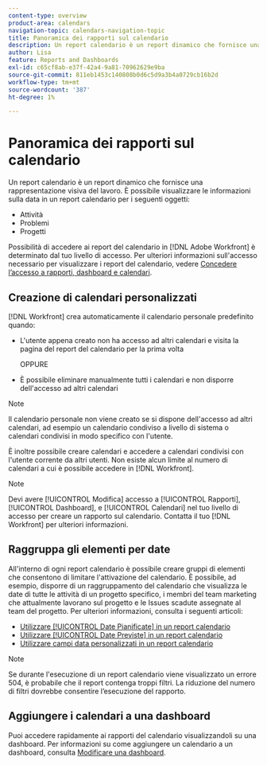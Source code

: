 ```yaml
---
content-type: overview
product-area: calendars
navigation-topic: calendars-navigation-topic
title: Panoramica dei rapporti sul calendario
description: Un report calendario è un report dinamico che fornisce una rappresentazione visiva del lavoro. È possibile visualizzare le informazioni sulla data in un report calendario per attività, problemi e progetti.
author: Lisa
feature: Reports and Dashboards
exl-id: c65cf8ab-e37f-42a4-9a81-70962629e9ba
source-git-commit: 811eb1453c140808b0d6c5d9a3b4a0729cb16b2d
workflow-type: tm+mt
source-wordcount: '387'
ht-degree: 1%

---
```


# Panoramica dei rapporti sul calendario

<!-- Audited: 01/2024 -->

Un report calendario è un report dinamico che fornisce una rappresentazione visiva del lavoro. È possibile visualizzare le informazioni sulla data in un report calendario per i seguenti oggetti:

* Attività
* Problemi
* Progetti

Possibilità di accedere ai report del calendario in [!DNL Adobe Workfront] è determinato dal tuo livello di accesso. Per ulteriori informazioni sull&#39;accesso necessario per visualizzare i report del calendario, vedere [Concedere l’accesso a rapporti, dashboard e calendari](../../../administration-and-setup/add-users/configure-and-grant-access/grant-access-reports-dashboards-calendars.md).

## Creazione di calendari personalizzati

[!DNL Workfront] crea automaticamente il calendario personale predefinito quando:

* L&#39;utente appena creato non ha accesso ad altri calendari e visita la pagina del report del calendario per la prima volta

  OPPURE

* È possibile eliminare manualmente tutti i calendari e non disporre dell&#39;accesso ad altri calendari

>[!NOTE]
>
>Il calendario personale non viene creato se si dispone dell&#39;accesso ad altri calendari, ad esempio un calendario condiviso a livello di sistema o calendari condivisi in modo specifico con l&#39;utente.

È inoltre possibile creare calendari e accedere a calendari condivisi con l&#39;utente corrente da altri utenti. Non esiste alcun limite al numero di calendari a cui è possibile accedere in [!DNL Workfront].

>[!NOTE]
>
>Devi avere [!UICONTROL Modifica] accesso a [!UICONTROL Rapporti], [!UICONTROL Dashboard], e [!UICONTROL Calendari] nel tuo livello di accesso per creare un rapporto sul calendario. Contatta il tuo [!DNL Workfront] per ulteriori informazioni.

## Raggruppa gli elementi per date

All&#39;interno di ogni report calendario è possibile creare gruppi di elementi che consentono di limitare l&#39;attivazione del calendario. È possibile, ad esempio, disporre di un raggruppamento del calendario che visualizza le date di tutte le attività di un progetto specifico, i membri del team marketing che attualmente lavorano sul progetto e le Issues scadute assegnate al team del progetto. Per ulteriori informazioni, consulta i seguenti articoli:

* [Utilizzare [!UICONTROL Date Pianificate] in un report calendario](../../../reports-and-dashboards/reports/calendars/use-planned-dates.md)
* [Utilizzare [!UICONTROL Date Previste] in un report calendario](../../../reports-and-dashboards/reports/calendars/use-projected-dates.md)
* [Utilizzare campi data personalizzati in un report calendario](../../../reports-and-dashboards/reports/calendars/use-custom-dates.md)

>[!NOTE]
>
>Se durante l&#39;esecuzione di un report calendario viene visualizzato un errore 504, è probabile che il report contenga troppi filtri. La riduzione del numero di filtri dovrebbe consentire l’esecuzione del rapporto.

## Aggiungere i calendari a una dashboard

Puoi accedere rapidamente ai rapporti del calendario visualizzandoli su una dashboard. Per informazioni su come aggiungere un calendario a un dashboard, consulta [Modificare una dashboard](../../../reports-and-dashboards/dashboards/creating-and-managing-dashboards/edit-dashboard.md).
